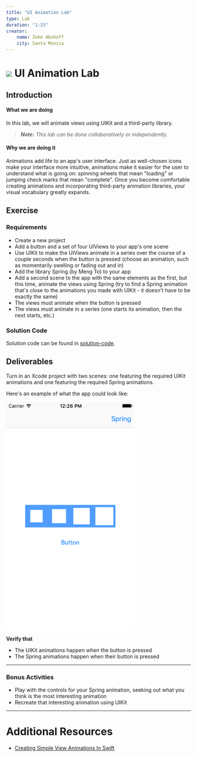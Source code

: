 ```yaml
---
title: "UI Animation Lab"
type: Lab
duration: "1:25"
creator:
    name: Zeke Abuhoff
    city: Santa Monica
---
```


# ![](https://ga-dash.s3.amazonaws.com/production/assets/logo-9f88ae6c9c3871690e33280fcf557f33.png) UI Animation Lab

## Introduction

#### What we are doing

In this lab, we will animate views using UIKit and a third-party library.

> ***Note:*** _This lab can be done collaboratively or independently._


#### Why we are doing it

Animations add life to an app's user interface. Just as well-chosen icons make your interface more intuitive, animations make it easier for the user to understand what is going on: spinning wheels that mean "loading" or jumping check marks that mean "complete".  Once you become comfortable creating animations and incorporating third-party animation libraries, your visual vocabulary greatly expands.

## Exercise

### Requirements

+ Create a new project
+ Add a button and a set of four UIViews to your app's one scene
+ Use UIKit to make the UIViews animate in a series over the course of a couple seconds when the button is pressed (choose an animation, such as momentarily swelling or fading out and in)
+ Add the library Spring (by Meng To) to your app
+ Add a second scene to the app with the same elements as the first, but this time, animate the views using Spring (try to find a Spring animation that's close to the animations you made with UIKit - it doesn't have to be exactly the same)
+ The views must animate when the button is pressed
+ The views must animate in a series (one starts its animation, then the next starts, etc.)

### Solution Code

Solution code can be found in [solution-code](solution-code).

## Deliverables

Turn in an Xcode project with two scenes: one featuring the required UIKit animations and one featuring the required Spring animations.

Here's an example of what the app could look like:

<img src="deliverables/Screenshot-1.png" align="center" width="350">


**Verify that**
+ The UIKit animations happen when the button is pressed
+ The Spring animations happen when their button is pressed

---

### Bonus Activities

+ Play with the controls for your Spring animation, seeking out what you think is the most interesting animation
+ Recreate that interesting animation using UIKit

---

# Additional Resources

+ [Creating Simple View Animations In Swift](http://www.appcoda.com/view-animation-in-swift/)
